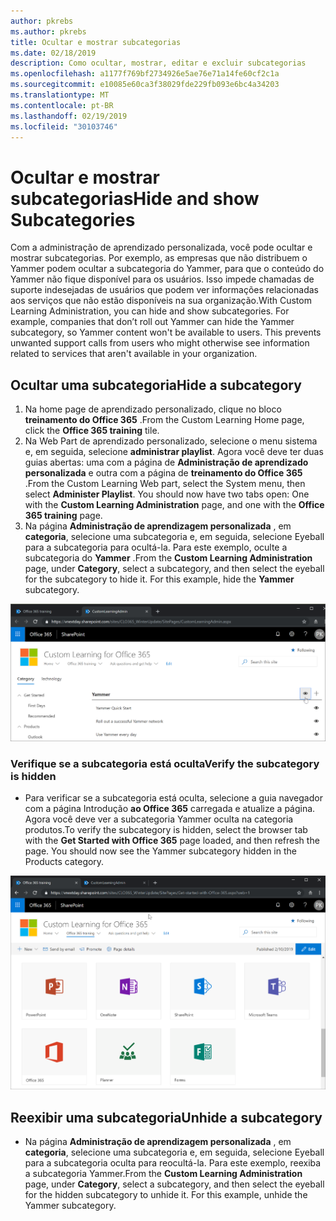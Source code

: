 ```yaml
---
author: pkrebs
ms.author: pkrebs
title: Ocultar e mostrar subcategorias
ms.date: 02/18/2019
description: Como ocultar, mostrar, editar e excluir subcategorias
ms.openlocfilehash: a1177f769bf2734926e5ae76e71a14fe60cf2c1a
ms.sourcegitcommit: e10085e60ca3f38029fde229fb093e6bc4a34203
ms.translationtype: MT
ms.contentlocale: pt-BR
ms.lasthandoff: 02/19/2019
ms.locfileid: "30103746"
---
```

# <a name="hide-and-show-subcategories"></a><span data-ttu-id="ff84a-103">Ocultar e mostrar subcategorias</span><span class="sxs-lookup"><span data-stu-id="ff84a-103">Hide and show Subcategories</span></span>

<span data-ttu-id="ff84a-p101">Com a administração de aprendizado personalizada, você pode ocultar e mostrar subcategorias. Por exemplo, as empresas que não distribuem o Yammer podem ocultar a subcategoria do Yammer, para que o conteúdo do Yammer não fique disponível para os usuários. Isso impede chamadas de suporte indesejadas de usuários que podem ver informações relacionadas aos serviços que não estão disponíveis na sua organização.</span><span class="sxs-lookup"><span data-stu-id="ff84a-p101">With Custom Learning Administration, you can hide and show subcategories. For example, companies that don’t roll out Yammer can hide the Yammer subcategory, so Yammer content won't be available to users. This prevents unwanted support calls from users who might otherwise see information related to services that aren't available in your organization.</span></span>

## <a name="hide-a-subcategory"></a><span data-ttu-id="ff84a-107">Ocultar uma subcategoria</span><span class="sxs-lookup"><span data-stu-id="ff84a-107">Hide a subcategory</span></span> 

1. <span data-ttu-id="ff84a-108">Na home page de aprendizado personalizado, clique no bloco **treinamento do Office 365** .</span><span class="sxs-lookup"><span data-stu-id="ff84a-108">From the Custom Learning Home page, click the **Office 365 training** tile.</span></span>
2. <span data-ttu-id="ff84a-p102">Na Web Part de aprendizado personalizado, selecione o menu sistema e, em seguida, selecione **administrar playlist**. Agora você deve ter duas guias abertas: uma com a página de **Administração de aprendizado personalizada** e outra com a página de **treinamento do Office 365** .</span><span class="sxs-lookup"><span data-stu-id="ff84a-p102">From the Custom Learning Web part, select the System menu, then select **Administer Playlist**. You should now have two tabs open: One with the **Custom Learning Administration** page, and one with the **Office 365 training** page.</span></span> 
3. <span data-ttu-id="ff84a-p103">Na página **Administração de aprendizagem personalizada** , em **categoria**, selecione uma subcategoria e, em seguida, selecione Eyeball para a subcategoria para ocultá-la. Para este exemplo, oculte a subcategoria do **Yammer** .</span><span class="sxs-lookup"><span data-stu-id="ff84a-p103">From the **Custom Learning Administration** page, under **Category**, select a subcategory, and then select the eyeball for the subcategory to hide it. For this example, hide the **Yammer** subcategory.</span></span>  

![CG-hidesubcat. png](media/cg-hidesubcat.png)

### <a name="verify-the-subcategory-is-hidden"></a><span data-ttu-id="ff84a-114">Verifique se a subcategoria está oculta</span><span class="sxs-lookup"><span data-stu-id="ff84a-114">Verify the subcategory is hidden</span></span>
- <span data-ttu-id="ff84a-p104">Para verificar se a subcategoria está oculta, selecione a guia navegador com a página Introdução **ao Office 365** carregada e atualize a página. Agora você deve ver a subcategoria Yammer oculta na categoria produtos.</span><span class="sxs-lookup"><span data-stu-id="ff84a-p104">To verify the subcategory is hidden, select the browser tab with the **Get Started with Office 365** page loaded, and then refresh the page. You should now see the Yammer subcategory hidden in the Products category.</span></span> 

![CG-hidesubcatrefresh. png](media/cg-hidesubcatrefresh.png)

## <a name="unhide-a-subcategory"></a><span data-ttu-id="ff84a-118">Reexibir uma subcategoria</span><span class="sxs-lookup"><span data-stu-id="ff84a-118">Unhide a subcategory</span></span> 

- <span data-ttu-id="ff84a-p105">Na página **Administração de aprendizagem personalizada** , em **categoria**, selecione uma subcategoria e, em seguida, selecione Eyeball para a subcategoria oculta para reocultá-la. Para este exemplo, reexiba a subcategoria Yammer.</span><span class="sxs-lookup"><span data-stu-id="ff84a-p105">From the **Custom Learning Administration** page, under **Category**, select a subcategory, and then select the eyeball for the hidden subcategory to unhide it. For this example, unhide the Yammer subcategory.</span></span>